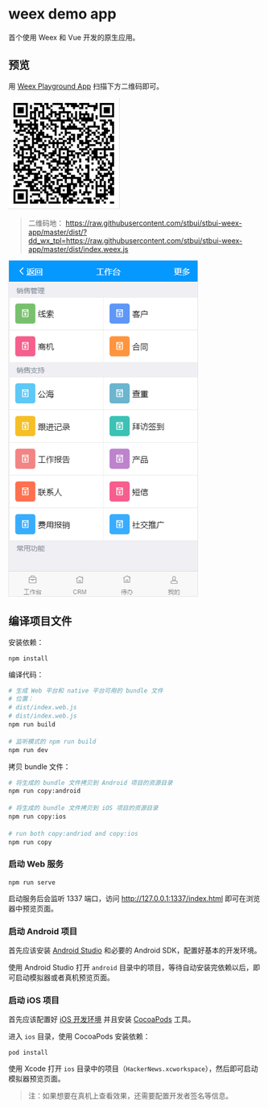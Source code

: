 # weex demo app

首个使用 Weex 和 Vue 开发的原生应用。

## 预览

用 [Weex Playground App](https://weex.apache.org/playground.html) 扫描下方二维码即可。

![demo](dist/qrcode.png)

> 二维码地：
https://raw.githubusercontent.com/stbui/stbui-weex-app/master/dist/?dd_wx_tpl=https://raw.githubusercontent.com/stbui/stbui-weex-app/master/dist/index.weex.js

![demo](dist/demo.png)

## 编译项目文件

安装依赖：

```
npm install
```

编译代码：

```bash
# 生成 Web 平台和 native 平台可用的 bundle 文件
# 位置：
# dist/index.web.js
# dist/index.web.js
npm run build

# 监听模式的 npm run build
npm run dev
```

拷贝 bundle 文件：

```bash
# 将生成的 bundle 文件拷贝到 Android 项目的资源目录
npm run copy:android

# 将生成的 bundle 文件拷贝到 iOS 项目的资源目录
npm run copy:ios

# run both copy:andriod and copy:ios
npm run copy
```

### 启动 Web 服务

```
npm run serve
```

启动服务后会监听 1337 端口，访问 http://127.0.0.1:1337/index.html 即可在浏览器中预览页面。

### 启动 Android 项目

首先应该安装 [Android Studio](https://developer.android.com/studio/index.html) 和必要的 Android SDK，配置好基本的开发环境。

使用 Android Studio 打开 `android` 目录中的项目，等待自动安装完依赖以后，即可启动模拟器或者真机预览页面。

### 启动 iOS 项目

首先应该配置好 [iOS 开发环境](https://developer.apple.com/library/content/documentation/IDEs/Conceptual/AppStoreDistributionTutorial/Setup/Setup.html) 并且安装 [CocoaPods](https://guides.cocoapods.org/using/getting-started.html) 工具。

进入 `ios` 目录，使用 CocoaPods 安装依赖：

```
pod install
```

使用 Xcode 打开 `ios` 目录中的项目（`HackerNews.xcworkspace`），然后即可启动模拟器预览页面。

> 注：如果想要在真机上查看效果，还需要配置开发者签名等信息。
